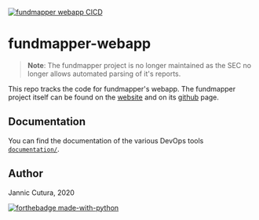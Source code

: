 [![fundmapper webapp CICD](https://github.com/JannicCutura/fundmapper-webapp/actions/workflows/python-app2.yml/badge.svg)](https://github.com/JannicCutura/fundmapper-webapp/actions/workflows/python-app2.yml)
# fundmapper-webapp
> **Note**: The fundmapper project is no longer maintained as the SEC no longer allows automated parsing of it's reports. 

This repo tracks the code for fundmapper's webapp. 
The fundmapper project itself can be found on the [website](https://janniccutura.net/project/fundmapper/) and on its 
[github](https://github.com/JannicCutura/fundmappeR) page.


## Documentation
You can find the documentation of the various DevOps tools [`documentation/`](/documentation). 


## Author
Jannic Cutura, 2020

[![forthebadge made-with-python](http://ForTheBadge.com/images/badges/made-with-python.svg)](https://www.python.org/)
